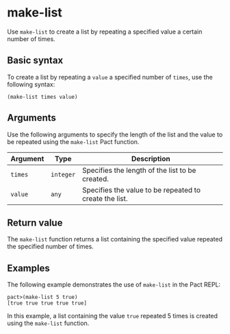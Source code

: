 # make-list

Use `make-list` to create a list by repeating a specified value a certain number of times.

## Basic syntax

To create a list by repeating a `value` a specified number of `times`, use the following syntax:

`(make-list times value)`

## Arguments

Use the following arguments to specify the length of the list and the value to be repeated using the `make-list` Pact function.

| Argument | Type | Description |
| --- | --- | --- |
| `times` | `integer` | Specifies the length of the list to be created. |
| `value` | `any` | Specifies the value to be repeated to create the list. |

## Return value

The `make-list` function returns a list containing the specified value repeated the specified number of times.

## Examples

The following example demonstrates the use of `make-list` in the Pact REPL:

```pact
pact>(make-list 5 true)
[true true true true true]
```

In this example, a list containing the value `true` repeated 5 times is created using the `make-list` function.
